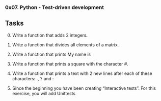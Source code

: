 ### 0x07. Python - Test-driven development

## Tasks

0. Write a function that adds 2 integers.

1. Write a function that divides all elements of a matrix.

2. Write a function that prints My name is <first name> <last name>

3. Write a function that prints a square with the character #.

4.  Write a function that prints a text with 2 new lines after each of these characters: ., ? and :

5. Since the beginning you have been creating “Interactive tests”. For this exercise, you will add Unittests.


